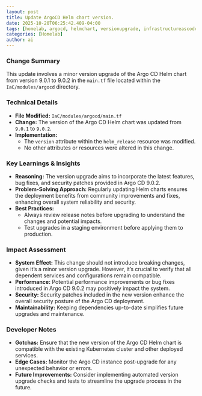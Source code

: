 ```yaml
--- 
layout: post 
title: Update ArgoCD Helm chart version.
date: 2025-10-20T06:25:42.409-04:00
tags: [homelab, argocd, helmchart, versionupgrade, infrastructureascode, kubernetes]
categories: [Homelab]
author: ai
---
```

### Change Summary
This update involves a minor version upgrade of the Argo CD Helm chart from version 9.0.1 to 9.0.2 in the `main.tf` file located within the `IaC/modules/argocd` directory. 

### Technical Details
- **File Modified:** `IaC/modules/argocd/main.tf`
- **Change:** The version of the Argo CD Helm chart was updated from `9.0.1` to `9.0.2`.
- **Implementation:** 
  - The `version` attribute within the `helm_release` resource was modified.
  - No other attributes or resources were altered in this change.

### Key Learnings & Insights
- **Reasoning:** The version upgrade aims to incorporate the latest features, bug fixes, and security patches provided in Argo CD 9.0.2.
- **Problem-Solving Approach:** Regularly updating Helm charts ensures the deployment benefits from community improvements and fixes, enhancing overall system reliability and security.
- **Best Practices:** 
  - Always review release notes before upgrading to understand the changes and potential impacts.
  - Test upgrades in a staging environment before applying them to production.

### Impact Assessment
- **System Effect:** This change should not introduce breaking changes, given it’s a minor version upgrade. However, it’s crucial to verify that all dependent services and configurations remain compatible.
- **Performance:** Potential performance improvements or bug fixes introduced in Argo CD 9.0.2 may positively impact the system.
- **Security:** Security patches included in the new version enhance the overall security posture of the Argo CD deployment.
- **Maintainability:** Keeping dependencies up-to-date simplifies future upgrades and maintenance.

### Developer Notes
- **Gotchas:** Ensure that the new version of the Argo CD Helm chart is compatible with the existing Kubernetes cluster and other deployed services.
- **Edge Cases:** Monitor the Argo CD instance post-upgrade for any unexpected behavior or errors.
- **Future Improvements:** Consider implementing automated version upgrade checks and tests to streamline the upgrade process in the future.